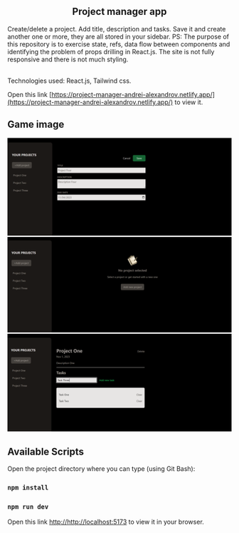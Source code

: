<div align="center">
  <h2>Project manager app</h2>
</div>

Create/delete a project. Add title, description and tasks. 
Save it and create another one or more, they are all stored in your sidebar.
PS: The purpose of this repository is to exercise state, refs, data flow between components and identifying the problem of props drilling in React.js. The site is not fully responsive and there is not much styling.

<br />
Technologies used: React.js, Tailwind css.

Open this link [https://project-manager-andrei-alexandrov.netlify.app/](https://project-manager-andrei-alexandrov.netlify.app/) to view it.

## Game image
![create-project](./src/assets/create-project.png)
![fill-project](./src/assets/add-project.png)
![add-tasks](./src/assets/add-task.png)

## Available Scripts

Open the project directory where you can type (using Git Bash):

### `npm install`
### `npm run dev`

Open this link [http://http://localhost:5173](http://http://localhost:5173) to view it in your browser.

